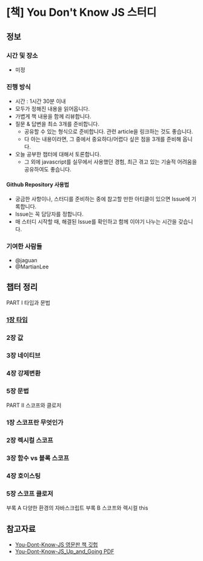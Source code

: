 # [책] You Don't Know JS 스터디

## 정보
### 시간 및 장소
* 미정

### 진행 방식 
* 시간 : 1시간 30분 이내
* 모두가 정해진 내용을 읽어옵니다.
* 가볍게 책 내용을 함께 리뷰합니다.
* 질문 & 답변을 최소 3개를 준비합니다.
  * 공유할 수 있는 형식으로 준비합니다. 관련 article을 링크하는 것도 좋습니다.
  * 다 아는 내용이라면, 그 중에서 중요하다/어렵다 싶은 점을 3개를 준비해 옵니다.
* 오늘 공부한 챕터에 대해서 토론합니다.
  * 그 외에 javascript를 실무에서 사용했던 경험, 최근 겪고 있는 기술적 어려움을 공유하여도 좋습니다.

#### Github Repository 사용법
* 궁금한 사항이나, 스터디를 준비하는 중에 참고할 만한 아티클이 있으면 Issue에 기록합니다.
* Issue는 꼭 담당자를 정합니다.
* 매 스터디 시작할 때, 해결된 Issue를 확인하고 함께 이야기 나누는 시간을 갖습니다.

### 기여한 사람들
* @jaguan
* @MartianLee

## 챕터 정리 

PART I 타입과 문법
### [1장 타입](PART%201/1.%20Type.md)
### 2장 값
### 3장 네이티브
### 4장 강제변환
### 5장 문법

PART II 스코프와 클로저
### 1장 스코프란 무엇인가
### 2장 렉시컬 스코프
### 3장 함수 vs 블록 스코프
### 4장 호이스팅
### 5장 스코프 클로저

부록 A 다양한 환경의 자바스크립트
부록 B 스코프와 렉시컬 this


## 참고자료
* [You-Dont-Know-JS 영문판 책 깃헙](https://github.com/getify/You-Dont-Know-JS)
* [You-Dont-Know-JS_Up_and_Going PDF](https://xiaoguo.net/~books/Program/You_Dont_Know_JS_Up_and_Going.pdf)
